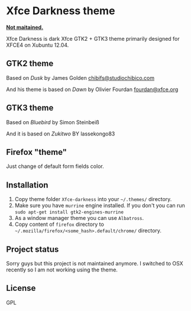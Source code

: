 Xfce Darkness theme
===================
**[Not maitained.](#project-status)**

Xfce Darkness is dark Xfce GTK2 + GTK3 theme primarily designed for XFCE4 on Xubuntu 12.04.

GTK2 theme
----------

Based on _Dusk_ by James Golden <chibifs@studiochibico.com>

And his theme is based on _Dawn_ by Olivier Fourdan <fourdan@xfce.org>

GTK3 theme
----------

Based on _Bluebird_ by Simon Steinbeiß

And it is based on _Zukitwo_ BY lassekongo83

Firefox "theme"
---------------

Just change of default form fields color.

Installation
------------

1. Copy theme folder `Xfce-darkness` into your `~/.themes/` directory.
2. Make sure you have `murrine` engine installed. If you don't you can run `sudo apt-get install gtk2-engines-murrine`
3. As a window manager theme you can use `Albatross`.
4. Copy content of `firefox` directory to `~/.mozilla/firefox/<some_hash>.default/chrome/` directory.

Project status
--------------

Sorry guys but this project is not maintained anymore. I switched to OSX recently so I am not working using the theme.

License
-------

GPL
